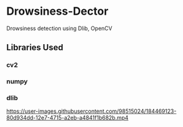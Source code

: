 # Drowsiness-Dector
Drowsiness detection using Dlib, OpenCV

## Libraries Used
### cv2
### numpy
### dlib


https://user-images.githubusercontent.com/98515024/184469123-80d934dd-12e7-4715-a2eb-a4841f1b682b.mp4

